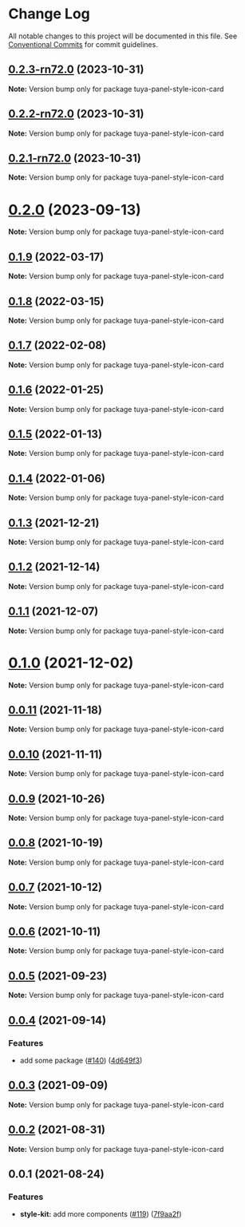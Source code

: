 # Change Log

All notable changes to this project will be documented in this file.
See [Conventional Commits](https://conventionalcommits.org) for commit guidelines.

## [0.2.3-rn72.0](https://github.com/tuya/tuya-panel-kit/compare/tuya-panel-style-icon-card@0.2.2-rn72.0...tuya-panel-style-icon-card@0.2.3-rn72.0) (2023-10-31)

**Note:** Version bump only for package tuya-panel-style-icon-card





## [0.2.2-rn72.0](https://github.com/tuya/tuya-panel-kit/compare/tuya-panel-style-icon-card@0.2.1-rn72.0...tuya-panel-style-icon-card@0.2.2-rn72.0) (2023-10-31)

**Note:** Version bump only for package tuya-panel-style-icon-card





## [0.2.1-rn72.0](https://github.com/tuya/tuya-panel-kit/compare/tuya-panel-style-icon-card@0.2.0...tuya-panel-style-icon-card@0.2.1-rn72.0) (2023-10-31)

**Note:** Version bump only for package tuya-panel-style-icon-card





# [0.2.0](https://github.com/tuya/tuya-panel-kit/compare/tuya-panel-style-icon-card@0.1.9...tuya-panel-style-icon-card@0.2.0) (2023-09-13)

**Note:** Version bump only for package tuya-panel-style-icon-card





## [0.1.9](https://github.com/tuya/tuya-panel-kit/compare/tuya-panel-style-icon-card@0.1.8...tuya-panel-style-icon-card@0.1.9) (2022-03-17)

**Note:** Version bump only for package tuya-panel-style-icon-card





## [0.1.8](https://github.com/tuya/tuya-panel-kit/compare/tuya-panel-style-icon-card@0.1.7...tuya-panel-style-icon-card@0.1.8) (2022-03-15)

**Note:** Version bump only for package tuya-panel-style-icon-card





## [0.1.7](https://github.com/tuya/tuya-panel-kit/compare/tuya-panel-style-icon-card@0.1.6...tuya-panel-style-icon-card@0.1.7) (2022-02-08)

**Note:** Version bump only for package tuya-panel-style-icon-card





## [0.1.6](https://github.com/tuya/tuya-panel-kit/compare/tuya-panel-style-icon-card@0.1.5...tuya-panel-style-icon-card@0.1.6) (2022-01-25)

**Note:** Version bump only for package tuya-panel-style-icon-card





## [0.1.5](https://github.com/tuya/tuya-panel-kit/compare/tuya-panel-style-icon-card@0.1.4...tuya-panel-style-icon-card@0.1.5) (2022-01-13)

**Note:** Version bump only for package tuya-panel-style-icon-card





## [0.1.4](https://github.com/tuya/tuya-panel-kit/compare/tuya-panel-style-icon-card@0.1.3...tuya-panel-style-icon-card@0.1.4) (2022-01-06)

**Note:** Version bump only for package tuya-panel-style-icon-card





## [0.1.3](https://github.com/tuya/tuya-panel-kit/compare/tuya-panel-style-icon-card@0.1.2...tuya-panel-style-icon-card@0.1.3) (2021-12-21)

**Note:** Version bump only for package tuya-panel-style-icon-card





## [0.1.2](https://github.com/tuya/tuya-panel-kit/compare/tuya-panel-style-icon-card@0.1.1...tuya-panel-style-icon-card@0.1.2) (2021-12-14)

**Note:** Version bump only for package tuya-panel-style-icon-card





## [0.1.1](https://github.com/tuya/tuya-panel-kit/compare/tuya-panel-style-icon-card@0.0.11...tuya-panel-style-icon-card@0.1.1) (2021-12-07)

**Note:** Version bump only for package tuya-panel-style-icon-card





# [0.1.0](https://github.com/tuya/tuya-panel-kit/compare/tuya-panel-style-icon-card@0.0.11...tuya-panel-style-icon-card@0.1.0) (2021-12-02)

**Note:** Version bump only for package tuya-panel-style-icon-card





## [0.0.11](https://github.com/tuya/tuya-panel-kit/compare/tuya-panel-style-icon-card@0.0.10...tuya-panel-style-icon-card@0.0.11) (2021-11-18)

**Note:** Version bump only for package tuya-panel-style-icon-card





## [0.0.10](https://github.com/tuya/tuya-panel-kit/compare/tuya-panel-style-icon-card@0.0.9...tuya-panel-style-icon-card@0.0.10) (2021-11-11)

**Note:** Version bump only for package tuya-panel-style-icon-card





## [0.0.9](https://github.com/tuya/tuya-panel-kit/compare/tuya-panel-style-icon-card@0.0.8...tuya-panel-style-icon-card@0.0.9) (2021-10-26)

**Note:** Version bump only for package tuya-panel-style-icon-card





## [0.0.8](https://github.com/tuya/tuya-panel-kit/compare/tuya-panel-style-icon-card@0.0.6...tuya-panel-style-icon-card@0.0.8) (2021-10-19)

**Note:** Version bump only for package tuya-panel-style-icon-card





## [0.0.7](https://github.com/tuya/tuya-panel-kit/compare/tuya-panel-style-icon-card@0.0.6...tuya-panel-style-icon-card@0.0.7) (2021-10-12)

**Note:** Version bump only for package tuya-panel-style-icon-card





## [0.0.6](https://github.com/tuya/tuya-panel-kit/compare/tuya-panel-style-icon-card@0.0.5...tuya-panel-style-icon-card@0.0.6) (2021-10-11)

**Note:** Version bump only for package tuya-panel-style-icon-card





## [0.0.5](https://github.com/tuya/tuya-panel-kit/compare/tuya-panel-style-icon-card@0.0.4...tuya-panel-style-icon-card@0.0.5) (2021-09-23)

**Note:** Version bump only for package tuya-panel-style-icon-card





## [0.0.4](https://github.com/tuya/tuya-panel-kit/compare/tuya-panel-style-icon-card@0.0.3...tuya-panel-style-icon-card@0.0.4) (2021-09-14)


### Features

* add some package ([#140](https://github.com/tuya/tuya-panel-kit/issues/140)) ([4d649f3](https://github.com/tuya/tuya-panel-kit/commit/4d649f3020ac96bc9aa16c0d27f925b13244317c))





## [0.0.3](https://github.com/tuya/tuya-panel-kit/compare/tuya-panel-style-icon-card@0.0.2...tuya-panel-style-icon-card@0.0.3) (2021-09-09)

**Note:** Version bump only for package tuya-panel-style-icon-card





## [0.0.2](https://github.com/tuya/tuya-panel-kit/compare/tuya-panel-style-icon-card@0.0.1...tuya-panel-style-icon-card@0.0.2) (2021-08-31)

**Note:** Version bump only for package tuya-panel-style-icon-card





## 0.0.1 (2021-08-24)


### Features

* **style-kit:** add more components ([#119](https://github.com/tuya/tuya-panel-kit/issues/119)) ([7f9aa2f](https://github.com/tuya/tuya-panel-kit/commit/7f9aa2fecf01c73760eeb88fcc09703ccef3afca))
